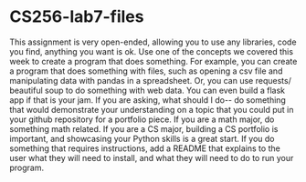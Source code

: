 # CS256-lab7-files
This assignment is very open-ended, allowing you to use any libraries, code you find, anything you want is ok. Use one of the concepts we covered this week to create a program that does something. For example, you can create a program that does something with files, such as opening a csv file and manipulating data with pandas in a spreadsheet. Or, you can use requests/ beautiful soup to do something with web data. You can even build a flask app if that is your jam. If you are asking, what should I do-- do something that would demonstrate your understanding on a topic that you could put in your github repository for a portfolio piece. If you are a math major, do something math related. If you are a CS major, building a CS portfolio is important, and showcasing your Python skills is a great start. If you do something that requires instructions, add a README that explains to the user what they will need to install, and what they will need to do to run your program.
